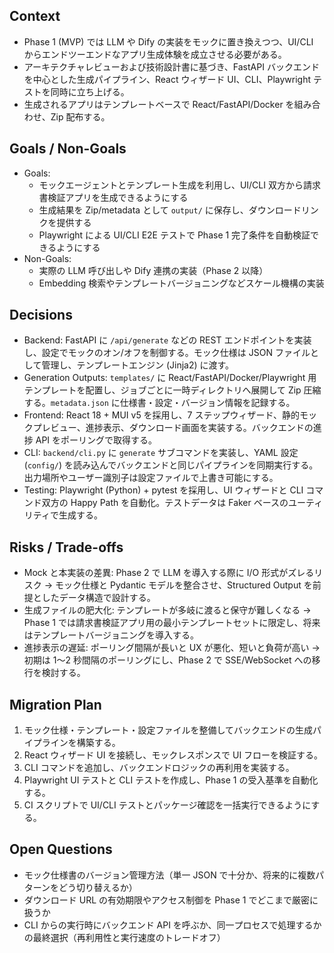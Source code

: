 ## Context
- Phase 1 (MVP) では LLM や Dify の実装をモックに置き換えつつ、UI/CLI からエンドツーエンドなアプリ生成体験を成立させる必要がある。
- アーキテクチャレビューおよび技術設計書に基づき、FastAPI バックエンドを中心とした生成パイプライン、React ウィザード UI、CLI、Playwright テストを同時に立ち上げる。
- 生成されるアプリはテンプレートベースで React/FastAPI/Docker を組み合わせ、Zip 配布する。

## Goals / Non-Goals
- Goals:
  - モックエージェントとテンプレート生成を利用し、UI/CLI 双方から請求書検証アプリを生成できるようにする
  - 生成結果を Zip/metadata として `output/` に保存し、ダウンロードリンクを提供する
  - Playwright による UI/CLI E2E テストで Phase 1 完了条件を自動検証できるようにする
- Non-Goals:
  - 実際の LLM 呼び出しや Dify 連携の実装（Phase 2 以降）
  - Embedding 検索やテンプレートバージョニングなどスケール機構の実装

## Decisions
- Backend: FastAPI に `/api/generate` などの REST エンドポイントを実装し、設定でモックのオン/オフを制御する。モック仕様は JSON ファイルとして管理し、テンプレートエンジン (Jinja2) に渡す。
- Generation Outputs: `templates/` に React/FastAPI/Docker/Playwright 用テンプレートを配置し、ジョブごとに一時ディレクトリへ展開して Zip 圧縮する。`metadata.json` に仕様書・設定・バージョン情報を記録する。
- Frontend: React 18 + MUI v5 を採用し、7 ステップウィザード、静的モックプレビュー、進捗表示、ダウンロード画面を実装する。バックエンドの進捗 API をポーリングで取得する。
- CLI: `backend/cli.py` に `generate` サブコマンドを実装し、YAML 設定 (`config/`) を読み込んでバックエンドと同じパイプラインを同期実行する。出力場所やユーザー識別子は設定ファイルで上書き可能にする。
- Testing: Playwright (Python) + pytest を採用し、UI ウィザードと CLI コマンド双方の Happy Path を自動化。テストデータは Faker ベースのユーティリティで生成する。

## Risks / Trade-offs
- Mock と本実装の差異: Phase 2 で LLM を導入する際に I/O 形式がズレるリスク → モック仕様と Pydantic モデルを整合させ、Structured Output を前提としたデータ構造で設計する。
- 生成ファイルの肥大化: テンプレートが多岐に渡ると保守が難しくなる → Phase 1 では請求書検証アプリ用の最小テンプレートセットに限定し、将来はテンプレートバージョニングを導入する。
- 進捗表示の遅延: ポーリング間隔が長いと UX が悪化、短いと負荷が高い → 初期は 1〜2 秒間隔のポーリングにし、Phase 2 で SSE/WebSocket への移行を検討する。

## Migration Plan
1. モック仕様・テンプレート・設定ファイルを整備してバックエンドの生成パイプラインを構築する。
2. React ウィザード UI を接続し、モックレスポンスで UI フローを検証する。
3. CLI コマンドを追加し、バックエンドロジックの再利用を実装する。
4. Playwright UI テストと CLI テストを作成し、Phase 1 の受入基準を自動化する。
5. CI スクリプトで UI/CLI テストとパッケージ確認を一括実行できるようにする。

## Open Questions
- モック仕様書のバージョン管理方法（単一 JSON で十分か、将来的に複数パターンをどう切り替えるか）
- ダウンロード URL の有効期限やアクセス制御を Phase 1 でどこまで厳密に扱うか
- CLI からの実行時にバックエンド API を呼ぶか、同一プロセスで処理するかの最終選択（再利用性と実行速度のトレードオフ）

